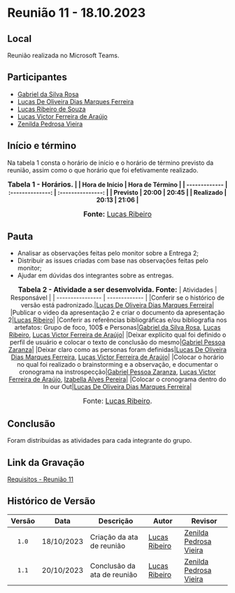 # Reunião 11 - 18.10.2023

## Local

Reunião realizada no Microsoft Teams.

## Participantes

* [Gabriel da Silva Rosa](https://github.com/gabrielrosa09)
* [Lucas De Oliveira Dias Marques Ferreira](https://github.com/LucasOliveiraDiasMarquesFerreira)
* [Lucas Ribeiro de Souza](https://github.com/lucassouzs)
* [Lucas Victor Ferreira de Araújo](https://github.com/Lucas13032003)
* [Zenilda Pedrosa Vieira](https://github.com/zenildavieira)

## Início e término

Na tabela 1 consta o horário de início e o horário de término previsto da reunião, assim como o que horário que foi efetivamente realizado.

<div align="center">

<font size="3"><p style="text-align: center"><b>Tabela 1 - Horários.</font>
|               | Hora de Início   | Hora de Término   |
| ------------- | :--------------: | :---------------: |
| Previsto      |      20:00       |      20:45        |
| Realizado     |      20:13       |      21:06        |

<font size="3">Fonte:</b> [Lucas Ribeiro](https://github.com/lucassouzs)</b></p></font>

</div>


## Pauta

* Analisar as observações feitas pelo monitor sobre a Entrega 2;
* Distribuir as issues criadas com base nas observações feitas pelo monitor;
* Ajudar em dúvidas dos integrantes sobre as entregas.

<div align="center">

<font size="3"><p style="text-align: center"><b>Tabela 2 - Atividade a ser desenvolvida. Fonte:</b> </font>
| Atividades       | Responsável   |
| ---------------- | ------------- |
|Conferir se o histórico de versão está padronizado.|[Lucas De Oliveira Dias Marques Ferreira](https://github.com/LucasOliveiraDiasMarquesFerreira)|
|Publicar o video da apresentação 2 e criar o documento da apresentação 2|[Lucas Ribeiro](https://github.com/lucassouzs)|
|Conferir as referências bibliográficas e/ou bibliografia nos artefatos: Grupo de foco, 100$ e Personas|[Gabriel da Silva Rosa](https://github.com/gabrielrosa09), [Lucas Ribeiro](https://github.com/lucassouzs), [Lucas Victor Ferreira de Araújo](https://github.com/Lucas13032003)|
|Deixar explícito qual foi definido o perfil de usuário e colocar o texto de conclusão do mesmo|[Gabriel Pessoa Zaranza](https://github.com/GZaranza)|
|Deixar claro como as personas foram definidas|[Lucas De Oliveira Dias Marques Ferreira](https://github.com/LucasOliveiraDiasMarquesFerreira), [Lucas Victor Ferreira de Araújo](https://github.com/Lucas13032003)|
|Colocar o horário no qual foi realizado o brainstorming e a observação, e documentar o cronograma na instrospecção|[Gabriel Pessoa Zaranza](https://github.com/GZaranza), [Lucas Victor Ferreira de Araújo](https://github.com/Lucas13032003), [Izabella Alves Pereira](https://github.com/izabellaalves)|
|Colocar o cronograma dentro do In our Out|[Lucas De Oliveira Dias Marques Ferreira](https://github.com/LucasOliveiraDiasMarquesFerreira)|

<font size="3">Fonte:</b> [Lucas Ribeiro](https://github.com/lucassouzs).</b></p></font>

</div>

## Conclusão

Foram distribuidas as atividades para cada integrante do grupo.

## Link da Gravação

[Requisitos - Reunião 11](https://youtu.be/sGUjagrCR9w)

## Histórico de Versão

| Versão | Data | Descrição | Autor | Revisor |
| :----: | ---- | --------- | ----- | ------- |
| `1.0`  |18/10/2023| Criação da ata de reunião | [Lucas Ribeiro](https://github.com/lucassouzs) | [Zenilda Pedrosa Vieira](https://github.com/zenildavieira) |
| `1.1`  |20/10/2023| Conclusão da ata de reunião | [Lucas Ribeiro](https://github.com/lucassouzs) | [Zenilda Pedrosa Vieira](https://github.com/zenildavieira) |
